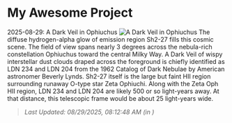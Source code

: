 # My Awesome Project

<!-- APOD Start -->
2025-08-29: A Dark Veil in Ophiuchus
![A Dark Veil in Ophiuchus](https://apod.nasa.gov/apod/image/2508/DarkVeil_v2p1024.jpeg)
The diffuse hydrogen-alpha glow of emission region Sh2-27 fills this cosmic scene. The field of view spans nearly 3 degrees across the nebula-rich constellation Ophiuchus toward the central Milky Way. A Dark Veil of wispy interstellar dust clouds draped across the foreground is chiefly identified as LDN 234 and LDN 204 from the 1962 Catalog of Dark Nebulae by American astronomer Beverly Lynds. Sh2-27 itself is the large but faint HII region surrounding runaway O-type star Zeta Ophiuchi. Along with the Zeta Oph HII region, LDN 234 and LDN 204 are likely 500 or so light-years away. At that distance, this telescopic frame would be about 25 light-years wide.
> _Last Updated: 08/29/2025, 08:12:48 AM (in )_
<!-- APOD End -->
